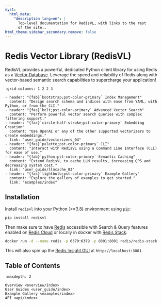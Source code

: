 ```yaml
---
myst:
  html_meta:
    "description lang=en": |
      Top-level documentation for RedisVL, with links to the rest
      of the site..
html_theme.sidebar_secondary.remove: false
---
```


# Redis Vector Library (RedisVL)

RedisVL provides a powerful, dedicated Python client library for using Redis as a [Vector Database](https://redis.com/solutions/use-cases/vector-database). Leverage the speed and reliability of Redis along with vector-based semantic search capabilities to supercharge your application!

```{gallery-grid}
:grid-columns: 1 2 2 3

- header: "{fab}`bootstrap;pst-color-primary` Index Management"
  content: "Design search schema and indices with ease from YAML, with Python, or from the CLI."
- header: "{fas}`bolt;pst-color-primary` Advanced Vector Search"
  content: "Perform powerful vector search queries with complex filtering support."
- header: "{fas}`circle-half-stroke;pst-color-primary` Embedding Creation"
  content: "Use OpenAI or any of the other supported vectorizers to create embeddings."
  link: "user_guide/vectorizers_04"
- header: "{fas}`palette;pst-color-primary` CLI"
  content: "Interact with RedisVL using a Command Line Interface (CLI) for ease of use."
- header: "{fab}`python;pst-color-primary` Semantic Caching"
  content: "Extend RedisVL to cache LLM results, increasing QPS and decreasing system cost."
  link: "user_guide/llmcache_03"
- header: "{fas}`lightbulb;pst-color-primary` Example Gallery"
  content: "Explore the gallery of examples to get started."
  link: "examples/index"
```

## Installation

Install `redisvl` into your Python (>=3.8) environment using `pip`:

```bash
pip install redisvl
```

Then make sure to have [Redis](https://redis.io) accessible with Search & Query features enabled on [Redis Cloud](https://redis.com/try-free) or locally in docker with [Redis Stack](https://redis.io/docs/getting-started/install-stack/docker/):

```bash
docker run -d --name redis -p 6379:6379 -p 8001:8001 redis/redis-stack:latest
```

This will also spin up the [Redis Insight GUI](https://redis.com/redis-enterprise/redis-insight/) at `http://localhost:8001`.


## Table of Contents

```{toctree}
:maxdepth: 2

Overview <overview/index>
User Guides <user_guide/index>
Example Gallery <examples/index>
API <api/index>
```
